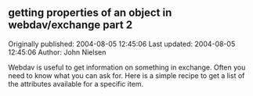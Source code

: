 ## getting properties of an object in webdav/exchange  part 2 
Originally published: 2004-08-05 12:45:06 
Last updated: 2004-08-05 12:45:06 
Author: John Nielsen 
 
Webdav is useful to get information on something in exchange. Often you need to know what you can ask for. Here is a simple recipe to get a list of the attributes available for a specific item.